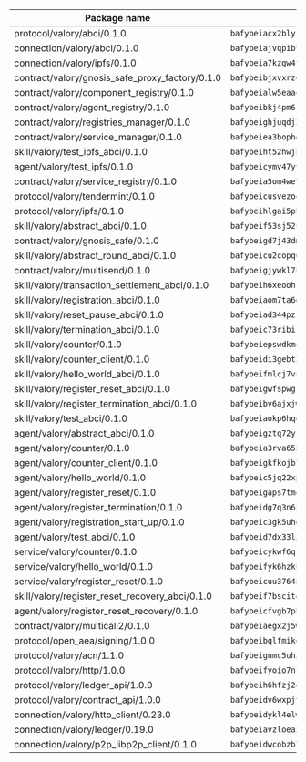 | Package name                                                  | Package hash                                                  |
| ------------------------------------------------------------- | ------------------------------------------------------------- |
| protocol/valory/abci/0.1.0                                    | `bafybeiacx2blykdxecheozr33ywnaxfigw5oxi7wifpnelryk3buyk5hzm` |
| connection/valory/abci/0.1.0                                  | `bafybeiajvqpibv74p6eh2epkchzrdbtiy4fcxwxiyge3cfptgm4t22q4xe` |
| connection/valory/ipfs/0.1.0                                  | `bafybeia7kzgw4tmkl6k2vjbnss4egvhcf4fmt7cnmpjjjbjogz2bu2j3fu` |
| contract/valory/gnosis_safe_proxy_factory/0.1.0               | `bafybeibjxvxrz4w5dqifhfeo4grsgib4wpdbb7c5ck7cmox5tortshrtci` |
| contract/valory/component_registry/0.1.0                      | `bafybeialw5eaa4v54s7i3sjsuy6d5k624quhxhziqntwq5hnz4g646sb7m` |
| contract/valory/agent_registry/0.1.0                          | `bafybeibkj4pm6ziqh2fl3xfsjiou4ibnxlipmvmqhgvc7xwpnaddbtxzli` |
| contract/valory/registries_manager/0.1.0                      | `bafybeighjuqdj2oq6tqckf7j3mqtighe7lpaahh7qt3sqxtbtjlur4tmj4` |
| contract/valory/service_manager/0.1.0                         | `bafybeiea3bophgb6ikqvpd7lzyluthlhoazbbrknvfncu4j7wbubfsrjeu` |
| skill/valory/test_ipfs_abci/0.1.0                             | `bafybeiht52hwjh5xcu4du5k2nqxau3k4jr77dd6bt5ojj5omhosq5nnomi` |
| agent/valory/test_ipfs/0.1.0                                  | `bafybeicymv47yvhbjwl57pmtk6qoqc4kdg67wom3pc7hju6lxbpz62myre` |
| contract/valory/service_registry/0.1.0                        | `bafybeia5om4we7rsl7fm6z6s6yp37gkwvzbhjc325rdv3h2ryn3bp5t3ka` |
| protocol/valory/tendermint/0.1.0                              | `bafybeicusvezoqlmyt6iqomcbwaz3xkhk2qf3d56q5zprmj3xdxfy64k54` |
| protocol/valory/ipfs/0.1.0                                    | `bafybeihlgai5pbmkb6mjhvgy4gkql5uvpwvxbpdowczgz4ovxat6vajrq4` |
| skill/valory/abstract_abci/0.1.0                              | `bafybeif53sj52ule5ch2hhjc6ixd72z6ka25v5lby2gkmn5cntoaa3uzfa` |
| contract/valory/gnosis_safe/0.1.0                             | `bafybeigd7j43dmssr72t3m3qbniitxuruedzwpimw7vqolpigxhryad6ne` |
| skill/valory/abstract_round_abci/0.1.0                        | `bafybeicu2copq6rwiiabg5jhtvbrpgxkjib63dq5r4xidn7zsz5mxhywfm` |
| contract/valory/multisend/0.1.0                               | `bafybeigjywkl7hydjsrkogob3xebj2ifhqwmfhhxoeyrndzhhxi5u6amey` |
| skill/valory/transaction_settlement_abci/0.1.0                | `bafybeih6xeoohclg5rlzera23uvsgntz525b3a2vcn2em5zgdsponpuboq` |
| skill/valory/registration_abci/0.1.0                          | `bafybeiaom7ta6djg3y6zaucsa6xfimqnhlbew64d67yq3aug6fgeen6quq` |
| skill/valory/reset_pause_abci/0.1.0                           | `bafybeiad344pzi4rcuvzad6jhlv3olbh7gfhhxs3ykfnqhlxjey5cbw4vu` |
| skill/valory/termination_abci/0.1.0                           | `bafybeic73ribiijvu5rueicjfdbwr3bhth2me63d2p5n5ljcxnqr3f56na` |
| skill/valory/counter/0.1.0                                    | `bafybeiepswdkmqr4tolafhinkhyum4jqbuqdnqnqafpylygtk7el7xa2qu` |
| skill/valory/counter_client/0.1.0                             | `bafybeidi3gebt2tdas53djbnnw5yzkbzron4ruaubkoo3hv6fflmbzbecy` |
| skill/valory/hello_world_abci/0.1.0                           | `bafybeifmlcj7vnhsjhfbagyqtjgeu2wwgacb4uhnvol2kt44uubbe3rahe` |
| skill/valory/register_reset_abci/0.1.0                        | `bafybeigwfspwgl3pnirpt2ipmtjly6wimdteluydd5nqtvy75unhlcxrwu` |
| skill/valory/register_termination_abci/0.1.0                  | `bafybeibv6ajxjwdpgb6uya5prdgpyj37e4ia2akffpp5cfiiuohcqx7o4a` |
| skill/valory/test_abci/0.1.0                                  | `bafybeiaokp6hqgx5dufqmmhtsb6aatgrumlfec655woj2ql66fw62r5mmq` |
| agent/valory/abstract_abci/0.1.0                              | `bafybeigztq72yikw6iu2jlj43so7al3lxevhvfa7endsw7qjd4bfmo4x7m` |
| agent/valory/counter/0.1.0                                    | `bafybeia3rva655c34blqjqbry5ljgczrm6wyh347xuwoomgjwukds3m23m` |
| agent/valory/counter_client/0.1.0                             | `bafybeigkfkojb7jxzymkbuddjtkfluwcbxisahvne64pvvyh3irlb6ycya` |
| agent/valory/hello_world/0.1.0                                | `bafybeic5jq22xpilyutduqhbp65iqkrhzskhpodqrkswsztwxlm32rhdvi` |
| agent/valory/register_reset/0.1.0                             | `bafybeigaps7tme6d3rjkxy7vozwgyiaj7twobrh2zspklxs6hn6hqcyatu` |
| agent/valory/register_termination/0.1.0                       | `bafybeidg7q3n65sr7pvhfihpaiboo5sqe6yimgxzv2s5lcgmsxb24n3kki` |
| agent/valory/registration_start_up/0.1.0                      | `bafybeic3gk5uhdyqecp7wd5smsllf6uklslkcdzapzjvr6jwmnk3zyq6ym` |
| agent/valory/test_abci/0.1.0                                  | `bafybeid7dx33lx6rarll34isinjrq6wzbft6pezzwsrnhhtmjur3fv3jsu` |
| service/valory/counter/0.1.0                                  | `bafybeicykwf6qzc7gsp3qtbkhcuphhdhnua6afbpe62q5edf6od5x5eh6y` |
| service/valory/hello_world/0.1.0                              | `bafybeifyk6hzkhqeaq4umtprumh5is45ufz4nu6jxauskedmww6nknznny` |
| service/valory/register_reset/0.1.0                           | `bafybeicuu3764niwaohvkv5bbmcptvxqz6quirrvkgdiqmce6bh5pwqoq4` |
| skill/valory/register_reset_recovery_abci/0.1.0               | `bafybeif7bscitezxesd3aeqldmxtw7jforyj3eji2665et6hq4xa6zy3p4` |
| agent/valory/register_reset_recovery/0.1.0                    | `bafybeicfvgb7pbanaisvjdpuootr2moway7m2rrhe2gvyymm4a52irac3y` |
| contract/valory/multicall2/0.1.0                              | `bafybeiaegx2j5w6le2fhvzmx7stzujuezqfvicvnyqebtipivkek2cgh7m` |
| protocol/open_aea/signing/1.0.0                               | `bafybeibqlfmikg5hk4phzak6gqzhpkt6akckx7xppbp53mvwt6r73h7tk4` |
| protocol/valory/acn/1.1.0                                     | `bafybeignmc5uh3vgpuckljcj2tgg7hdqyytkm6m5b6v6mxtazdcvubibva` |
| protocol/valory/http/1.0.0                                    | `bafybeifyoio7nlh5zzyn5yz7krkou56l22to3cwg7gw5v5o3vxwklibhty` |
| protocol/valory/ledger_api/1.0.0                              | `bafybeih6hfzj2obw5oajnt6ng6355edgvi5ngoaub44vpuszqoplfvyaom` |
| protocol/valory/contract_api/1.0.0                            | `bafybeidv6wxpjyb2sdyibnmmum45et4zcla6tl63bnol6ztyoqvpl4spmy` |
| connection/valory/http_client/0.23.0                          | `bafybeidykl4elwbcjkqn32wt5h4h7tlpeqovrcq3c5bcplt6nhpznhgczi` |
| connection/valory/ledger/0.19.0                               | `bafybeiavzloea5rtoxfdqjuexkqzpgbq73n4sl6af2vwa4bv2wd22qigyi` |
| connection/valory/p2p_libp2p_client/0.1.0                     | `bafybeidwcobzb7ut3efegoedad7jfckvt2n6prcmd4g7xnkm6hp6aafrva` |
